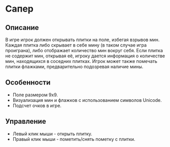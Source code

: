 # Сапер
## Описание
В игре игрок должен открывать плитки на поле, избегая взрывов мин. Каждая плитка либо скрывает в себе мину (в таком случае игра проиграна), либо отображает количество мин вокруг себя. Если плитка не содержит мин, открывая её, игроку дается информация о количестве мин, находящихся в соседних плитках. Игрок может также помечать плитки флажками, предварительно подозревая наличие мины.

## Особенности
- Поле размером 9x9.
- Визуализация мин и флажков с использованием символов Unicode.
- Подсчет очков в игре.
## Управление
- Левый клик мыши - открыть плитку.
- Правый клик мыши - пометить/снять пометку с плитки.
